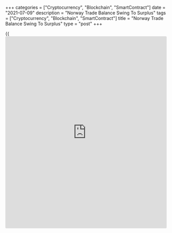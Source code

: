 +++
categories = ["Cryptocurrency", "Blockchain", "SmartContract"]
date = "2021-07-09"
description = "Norway Trade Balance Swing To Surplus"
tags = ["Cryptocurrency", "Blockchain", "SmartContract"]
title = "Norway Trade Balance Swing To Surplus"
type = "post"
+++

{{<iframe id="large-banner" src="https://www.bounty.group/#slide=14.0" width="100%" height="600" scrolling="no" style="border: 0px solid rgb(216, 221, 230); border-radius: 3px;">}}

Norway's trade balance swung to surplus in June, amid a rise in exports
and imports, data from Statistics Norway showed on Friday.

The trade balance registered a surplus of NOK 25.023 billion in June
versus a deficit of NOK 9.212 billion in the same month last year. In
May, trade deficit was NOK 14.354 billion.

Exports accelerated 70.7 percent year-on-year in June and increased 12.6
percent from a month ago.

Imports grew 9.5 percent annually in June and gained 0.4 percent from
the previous month.

The mainland trade logged a deficit of NOK 25.3 billion in June.

For comments and feedback [contact](https://www.playgroundfx.com/contact/): editorial@rtt[news](https://www.letsplayfx.com/blog/forex-news-website/).com

[Economic News][1]

 **What parts of the world are seeing the best (and worst) economic
performances lately? Click[here][2] to check out our [Econ Scorecard][2]
and find out! See up-to-the-moment [ranking](https://www.playgroundfx.com/blog/crypto-exchange-ranking/)s for the best and worst
performers in [GDP][3], [unemployment rate][4], [inflation][5] and much
more.**

   1. www.rtt[news](https://www.letsplayfx.com/blog/forex-news-website/).com/Content/EconomicNews.aspx
   2. www.rtt[news](https://www.letsplayfx.com/blog/forex-news-website/).com/economic-scorecard/world-rank/retail-sales/highest-performance.aspx
   3. www.rtt[news](https://www.letsplayfx.com/blog/forex-news-website/).com/economic-scorecard/world-rank/GDP/highest-performance.aspx
   4. www.rtt[news](https://www.letsplayfx.com/blog/forex-news-website/).com/economic-scorecard/world-rank/unemployment-rate/lowest-performance.aspx
   5. www.rtt[news](https://www.letsplayfx.com/blog/forex-news-website/).com/economic-scorecard/world-rank/CPI/highest-performance.aspx